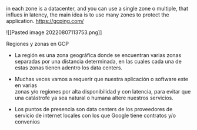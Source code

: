 in each zone is a datacenter, and you can use a single zone o multiple, that influes in latency, the main idea is to use many zones to protect the application. https://gcping.com/


![[Pasted image 20220807113753.png]]


Regiones y zonas en GCP

-   La región es una zona geográfica donde se encuentran varias zonas separadas por una distancia determinada, en las cuales cada una de estas zonas tienen adentro los data centers.
    
-   Muchas veces vamos a requerir que nuestra aplicación o software este en varias  
    zonas y/o regiones por alta disponibilidad y con latencia, para evitar que una catástrofe ya sea natural o humana altere nuestros servicios.
    
-   Los puntos de presencia son data centers de los proveedores de servicio de internet locales con los que Google tiene contratos y/o convenios